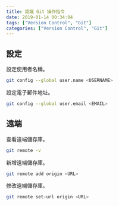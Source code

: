 ```yaml
---
title: 認識 Git 操作指令
date: 2019-01-14 00:34:04
tags: ["Version Control", "Git"]
categories: ["Version Control", "Git"]
---
```


## 設定

設定使用者名稱。

```bash
git config --global user.name <USERNAME>
```

設定電子郵件地址。

```bash
git config --global user.email <EMAIL>
```

## 遠端

查看遠端儲存庫。

```bash
git remote -v
```

新增遠端儲存庫。

```bash
git remote add origin <URL>
```

修改遠端儲存庫。

```bash
git remote set-url origin <URL>
```
